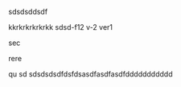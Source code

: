 sdsdsddsdf

kkrkrkrkrkrkk
sdsd-f12
v-2
ver1

sec

rere

qu
sd
sdsdsdsdfdsfdsasdfasdfasdfddddddddddd
